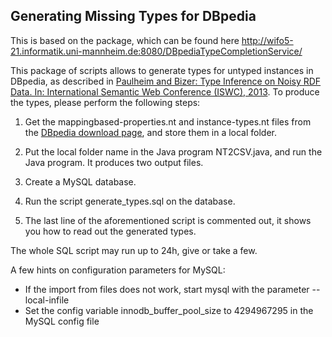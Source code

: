 Generating Missing Types for DBpedia
------------------------------------

This is based on the package, which can be found here http://wifo5-21.informatik.uni-mannheim.de:8080/DBpediaTypeCompletionService/ 

This package of scripts allows to generate types for untyped instances in DBpedia, as described in [Paulheim and Bizer: Type Inference on Noisy RDF Data. In: International Semantic Web Conference (ISWC), 2013][1]. To produce the types, please perform the following steps:

1. Get the mappingbased-properties.nt and instance-types.nt files from the [DBpedia download page][2], and store them in a local folder.

2. Put the local folder name in the Java program NT2CSV.java, and run the Java program. It produces two output files.

3. Create a MySQL database.

4. Run the script generate_types.sql on the database.

5. The last line of the aforementioned script is commented out, it shows you how to read out the generated types.

The whole SQL script may run up to 24h, give or take a few.

A few hints on configuration parameters for MySQL:
* If the import from files does not work, start mysql with the parameter --local-infile
* Set the config variable innodb_buffer_pool_size to 4294967295 in the MySQL config file

[1]: http://www.heikopaulheim.com/docs/iswc2013.pdf
[2]: http://wiki.dbpedia.org/Downloads
